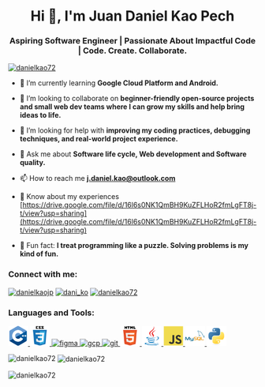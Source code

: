 <h1 align="center">Hi 👋, I'm Juan Daniel Kao Pech</h1>
<h3 align="center">Aspiring Software Engineer | Passionate About Impactful Code | Code. Create. Collaborate.</h3>

<p align="left"> <a href="https://github.com/ryo-ma/github-profile-trophy"><img src="https://github-profile-trophy.vercel.app/?username=danielkao72" alt="danielkao72" /></a> </p>

- 🌱 I’m currently learning **Google Cloud Platform and Android.**

- 👯 I’m looking to collaborate on **beginner-friendly open-source projects and small web dev teams where I can grow my skills and help bring ideas to life.**

- 🤝 I’m looking for help with **improving my coding practices, debugging techniques, and real-world project experience.**

- 💬 Ask me about **Software life cycle, Web development and Software quality.**

- 📫 How to reach me **j.daniel.kao@outlook.com**

- 📄 Know about my experiences [https://drive.google.com/file/d/16l6s0NK1QmBH9KuZFLHoR2fmLgFT8j-t/view?usp=sharing](https://drive.google.com/file/d/16l6s0NK1QmBH9KuZFLHoR2fmLgFT8j-t/view?usp=sharing)

- 🧠 Fun fact: **I treat programming like a puzzle. Solving problems is my kind of fun.**

<h3 align="left">Connect with me:</h3>
<p align="left">
<a href="https://linkedin.com/in/danielkaojp" target="blank"><img align="center" src="https://raw.githubusercontent.com/rahuldkjain/github-profile-readme-generator/master/src/images/icons/Social/linked-in-alt.svg" alt="danielkaojp" height="30" width="40" /></a>
<a href="https://codeforces.com/profile/dani_ko" target="blank"><img align="center" src="https://raw.githubusercontent.com/rahuldkjain/github-profile-readme-generator/master/src/images/icons/Social/codeforces.svg" alt="dani_ko" height="30" width="40" /></a>
<a href="https://www.leetcode.com/danielkao72" target="blank"><img align="center" src="https://raw.githubusercontent.com/rahuldkjain/github-profile-readme-generator/master/src/images/icons/Social/leet-code.svg" alt="danielkao72" height="30" width="40" /></a>
</p>

<h3 align="left">Languages and Tools:</h3>
<p align="left"> <a href="https://www.w3schools.com/cpp/" target="_blank" rel="noreferrer"> <img src="https://raw.githubusercontent.com/devicons/devicon/master/icons/cplusplus/cplusplus-original.svg" alt="cplusplus" width="40" height="40"/> </a> <a href="https://www.w3schools.com/css/" target="_blank" rel="noreferrer"> <img src="https://raw.githubusercontent.com/devicons/devicon/master/icons/css3/css3-original-wordmark.svg" alt="css3" width="40" height="40"/> </a> <a href="https://www.figma.com/" target="_blank" rel="noreferrer"> <img src="https://www.vectorlogo.zone/logos/figma/figma-icon.svg" alt="figma" width="40" height="40"/> </a> <a href="https://cloud.google.com" target="_blank" rel="noreferrer"> <img src="https://www.vectorlogo.zone/logos/google_cloud/google_cloud-icon.svg" alt="gcp" width="40" height="40"/> </a> <a href="https://git-scm.com/" target="_blank" rel="noreferrer"> <img src="https://www.vectorlogo.zone/logos/git-scm/git-scm-icon.svg" alt="git" width="40" height="40"/> </a> <a href="https://www.w3.org/html/" target="_blank" rel="noreferrer"> <img src="https://raw.githubusercontent.com/devicons/devicon/master/icons/html5/html5-original-wordmark.svg" alt="html5" width="40" height="40"/> </a> <a href="https://www.java.com" target="_blank" rel="noreferrer"> <img src="https://raw.githubusercontent.com/devicons/devicon/master/icons/java/java-original.svg" alt="java" width="40" height="40"/> </a> <a href="https://developer.mozilla.org/en-US/docs/Web/JavaScript" target="_blank" rel="noreferrer"> <img src="https://raw.githubusercontent.com/devicons/devicon/master/icons/javascript/javascript-original.svg" alt="javascript" width="40" height="40"/> </a> <a href="https://www.mysql.com/" target="_blank" rel="noreferrer"> <img src="https://raw.githubusercontent.com/devicons/devicon/master/icons/mysql/mysql-original-wordmark.svg" alt="mysql" width="40" height="40"/> </a> <a href="https://www.python.org" target="_blank" rel="noreferrer"> <img src="https://raw.githubusercontent.com/devicons/devicon/master/icons/python/python-original.svg" alt="python" width="40" height="40"/> </a> </p>

<p><img align="left" src="https://github-readme-stats.vercel.app/api/top-langs?username=danielkao72&show_icons=true&locale=en&layout=compact" alt="danielkao72" /></p>

<p>&nbsp;<img align="center" src="https://github-readme-stats.vercel.app/api?username=danielkao72&show_icons=true&locale=en" alt="danielkao72" /></p>

<p><img align="center" src="https://github-readme-streak-stats.herokuapp.com/?user=danielkao72&" alt="danielkao72" /></p>

